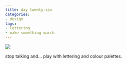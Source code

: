```yaml
---
title: day twenty-six
categories:
- design
tags:
- lettering
- make something march
---
```


![](/blog/old-uploads/2012/03/26.png)

stop talking and…
play with lettering and colour palettes.
